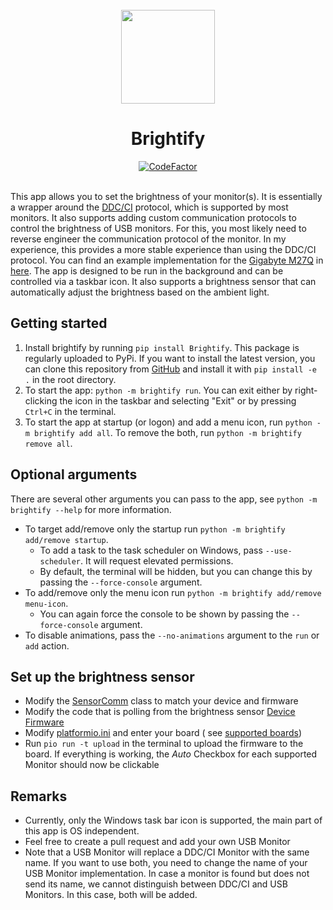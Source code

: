 <div align="center">
<br>
    <img src="brightify/res/icon_light.ico" alt="" width="150" height="auto"/>
    <h1>Brightify</h1>
    <div>
    <a href="https://www.codefactor.io/repository/github/rerikop/brightify"><img src="https://www.codefactor.io/repository/github/rerikop/brightify/badge" alt="CodeFactor" /></a>    
    </div>
<br>
</div>

This app allows you to set the brightness of your monitor(s). It is essentially a wrapper around
the [DDC/CI](https://en.wikipedia.org/wiki/Display_Data_Channel#DDC/CI) protocol, which is supported by most monitors.
It also supports adding custom communication protocols to control the brightness of USB monitors. For this, you most
likely need to reverse engineer the communication protocol of the monitor. In my experience, this provides a more stable
experience than using the DDC/CI protocol.
You can find an example implementation for the [Gigabyte M27Q](https://www.gigabyte.com/Monitor/M27Q)
in [here](brightify/src_py/monitors/m27q.py).
The app is designed to be run in the background and can be controlled via a taskbar icon. It also supports a brightness
sensor that can automatically adjust the brightness based on the ambient light.

## Getting started

1. Install brightify by running `pip install Brightify`. This package is regularly uploaded to PyPi. If you want to
   install the latest version, you can clone this repository from
   [GitHub](https://github.com/RerikOp/Brightify) and install it with `pip install -e .` in the root directory.
2. To start the app: `python -m brightify run`. You can exit either by right-clicking the icon in the taskbar and
   selecting "Exit" or by pressing `Ctrl+C` in the terminal.
3. To start the app at startup (or logon) and add a menu icon, run `python -m brightify add all`. To remove the both,
   run
   `python -m brightify remove all`.

## Optional arguments

There are several other arguments you can pass to the app, see `python -m brightify --help` for more information.

- To target add/remove only the startup run `python -m brightify add/remove startup`.
    - To add a task to the task scheduler on Windows, pass `--use-scheduler`. It will request elevated permissions.
    - By default, the terminal will be hidden, but you can change this by passing the `--force-console` argument.
- To add/remove only the menu icon run `python -m brightify add/remove menu-icon`.
    - You can again force the console to be shown by passing the `--force-console` argument.
- To disable animations, pass the `--no-animations` argument to the `run` or `add` action.

## Set up the brightness sensor

- Modify the [SensorComm](brightify/src_py/SensorComm.py) class to match your device and firmware
- Modify the code that is polling from the brightness sensor [Device Firmware](brightify/sensor_firmware/src)
- Modify [platformio.ini](brightify/sensor_firmware/platformio.ini) and enter your board (
  see [supported boards](https://docs.platformio.org/en/latest/boards/index.html))
- Run `pio run -t upload` in the terminal to upload the firmware to the board.
  If everything is working, the *Auto* Checkbox for each supported Monitor should now be clickable

## Remarks

- Currently, only the Windows task bar icon is supported, the main part of this app is OS independent.
- Feel free to create a pull request and add your own USB Monitor
- Note that a USB Monitor will replace a DDC/CI Monitor with the same name. If you want to use both, you need to change
  the name of your USB Monitor implementation.
  In case a monitor is found but does not send its name, we cannot distinguish between DDC/CI and USB Monitors. In this
  case, both will be added.


